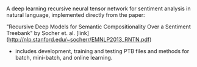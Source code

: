 ####

A deep learning recursive neural tensor network for sentiment
analysis in natural language, implemented directly from
the paper:

  "Recursive Deep Models for Semantic Compositionality Over a
   Sentiment Treebank" by Socher et. al.
   [link] (http://nlp.stanford.edu/~socherr/EMNLP2013_RNTN.pdf)


- includes development, training and testing PTB files
  and methods for batch, mini-batch, and online learning.
